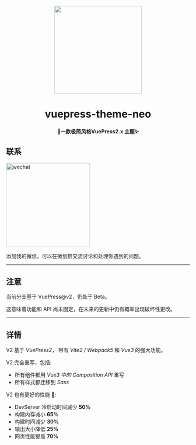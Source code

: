 <p align="center">
  <img width="240" src="https://v2.vuepress.vuejs.org/images/hero.png" style="text-align: center;">
</p>
<h1 align="center">vuepress-theme-neo</h1>
<h4 align="center">🚀一款极简风格VuePress2.x 主题✨</h4>

## 联系

<img class="no-zoom" src="https://feyoudao.oss-cn-hongkong.aliyuncs.com/site/wechat.jpeg" width = "230" alt="wechat" />

添加我的微信，可以在微信群交流讨论和处理你遇到的问题。

---

## 注意

当前分支基于 VuePress@v2，仍处于 Beta。

这意味着功能和 API 尚未固定，在未来的更新中仍有概率出现破坏性更改。

---

## 详情

V2 基于 _VuePress2_， 带有 _Vite2_ / _Webpack5_ 和 _Vue3_ 的强大功能。

V2 完全重写，包括:

- 所有组件都用 _Vue3 中的 Composition API_ 重写
- 所有样式都迁移到 _Sass_

V2 也有更好的性能 🚀:

- DevServer 冷启动时间减少 **50%**
- 构建内存减小 **65%**
- 构建时间减少 **30%**
- 输出大小降低 **25%**
- 网页性能提高 **70%**
